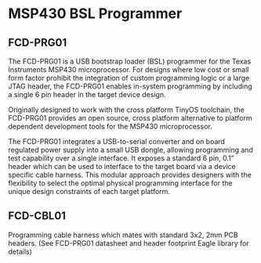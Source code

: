 MSP430 BSL Programmer
=====================

FCD-PRG01
---------

The FCD-PRG01 is a USB bootstrap loader (BSL) programmer for the Texas Instruments MSP430 microprocessor. For designs where low cost or small form factor prohibit the integration of custom programming logic or a large JTAG header, the FCD-PRG01 enables in-system programming by including a single 6 pin header in the target device design.

Originally designed to work with the cross platform TinyOS toolchain, the FCD-PRG01 provides an open source, cross platform alternative to platform dependent development tools for the MSP430 microprocessor.

The FCD-PRG01 integrates a USB-to-serial converter and on board regulated power supply into a small USB dongle, allowing programming and test capability over a single interface. It exposes a standard 6 pin, 0.1” header which can be used to interface to the target board via a device specific cable harness. This modular approach provides designers with the flexibility to select the optimal physical programming interface for the unique design constraints of each target platform.

FCD-CBL01
---------

Programming cable harness which mates with standard 3x2, 2mm PCB headers. (See
FCD-PRG01 datasheet and header footprint Eagle library for details)

